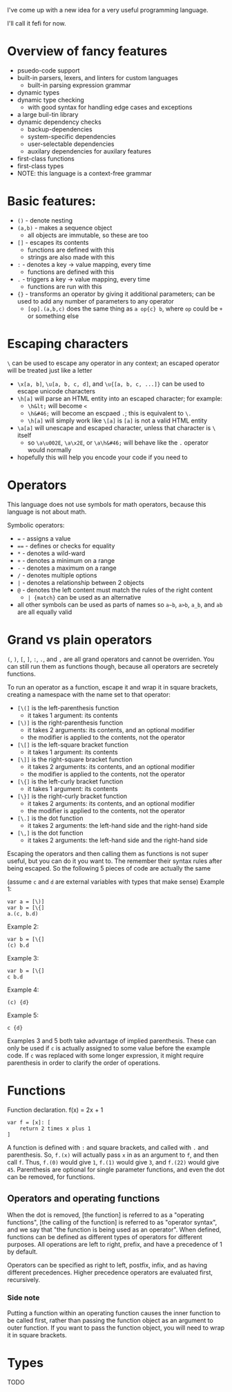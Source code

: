 
I've come up with a new idea for a very useful programming language.

I'll call it fefi for now.

# Overview of fancy features
* psuedo-code support
* built-in parsers, lexers, and linters for custom languages
    * built-in parsing expression grammar
* dynamic types
* dynamic type checking
    * with good syntax for handling edge cases and exceptions
* a large buil-tin library
* dynamic dependency checks
    * backup-dependencies
    * system-specific dependencies
    * user-selectable dependencies
    * auxilary dependencies for auxilary features
* first-class functions
* first-class types
* NOTE: this language is a context-free grammar

# Basic features:
* `()` - denote nesting
* `(a,b)` - makes a sequence object
    * all objects are immutable, so these are too
* `[]` - escapes its contents
    * functions are defined with this
    * strings are also made with this
* `:` - denotes a key -> value mapping, every time
    * functions are defined with this
* `.` - triggers a key -> value mapping, every time
    * functions are run with this
* `{}` - transforms an operator by giving it additional parameters; can be used to add any number of parameters to any operator
    * `[op].(a,b,c)` does the same thing as `a op{c} b`, where `op` could be `+` or something else

# Escaping characters
`\` can be used to escape any operator in any context; an escaped operator will be treated just like a letter
* `\x[a, b]`, `\u[a, b, c, d]`, and `\u{[a, b, c, ...]}` can be used to escape unicode characters
* `\h[a]` will parse an HTML entity into an escaped character; for example:
    * `\h&lt;` will become `<`
    * `\h&#46;` will become an escpaed `.`; this is equivalent to `\.`
    * `\h[a]` will simply work like `\[a]` is `[a]` is not a valid HTML entity
* `\a[a]` will unescape and escaped character, unless that character is `\` itself
    * so `\a\u002E`, `\a\x2E`, or `\a\h&#46;` will behave like the `.` operator would normally
* hopefully this will help you encode your code if you need to

# Operators
This language does not use symbols for math operators, because this language is not about math.

Symbolic operators:
* `=` - assigns a value
* `==` - defines or checks for equality
* `*` - denotes a wild-ward
* `+` - denotes a minimum on a range
* `-` - denotes a maximum on a range
* `/` - denotes multiple options
* `|` - denotes a relationship between 2 objects
* `@` - denotes the left content must match the rules of the right content
    * `| {match}` can be used as an alternative
* all other symbols can be used as parts of names so `a~b`, `a>b`, `a_b`, and `ab` are all equally valid

# Grand vs plain operators
`(`, `)`, `[`, `]`, `:`, `.`, and `,` are all grand operators and cannot be overriden. You can still run them as functions though, because all operators are secretely functions.

To run an operator as a function, escape it and wrap it in square brackets, creating a namespace with the name set to that operator:
* `[\(]` is the left-parenthesis function
    * it takes 1 argument: its contents
* `[\)]` is the right-parenthesis function
    * it takes 2 arguments: its contents, and an optional modifier
    * the modifier is applied to the contents, not the operator
* `[\[]` is the left-square bracket function
    * it takes 1 argument: its contents
* `[\]]` is the right-square bracket function
    * it takes 2 arguments: its contents, and an optional modifier
    * the modifier is applied to the contents, not the operator
* `[\{]` is the left-curly bracket function
    * it takes 1 argument: its contents
* `[\}]` is the right-curly bracket function
    * it takes 2 arguments: its contents, and an optional modifier
    * the modifier is applied to the contents, not the operator
* `[\.]` is the dot function
    * it takes 2 arguments: the left-hand side and the right-hand side
* `[\,]` is the dot function
    * it takes 2 arguments: the left-hand side and the right-hand side

Escaping the operators and then calling them as functions is not super useful, but you can do it you want to. The remember their syntax rules after being escaped. So the following 5 pieces of code are actually the same

(assume `c` and `d` are external variables with types that make sense)
Example 1:
```
var a = [\)]
var b = [\{]
a.(c, b.d)
```

Example 2:
```
var b = [\{]
(c) b.d
```

Example 3:
```
var b = [\{]
c b.d
```

Example 4:
```
(c) {d}
```

Example 5:
```
c {d}
```

Examples 3 and 5 both take advantage of implied parenthesis. These can only be used if `c` is actually assigned to some value before the example code. If `c` was replaced with some longer expression, it might require parenthesis in order to clarify the order of operations.

# Functions
Function declaration. f(x) = 2x + 1
```
var f = [x]: [
    return 2 times x plus 1
]
```

A function is defined with `:` and square brackets, and called with `.` and parenthesis. So, `f.(x)` will actually pass `x` in as an argument to `f`, and then call `f`. Thus, `f.(0)` would give `1`, `f.(1)` would give `3`, and `f.(22)` would give `45`. Parenthesis are optional for single parameter functions, and even the dot can be removed, for functions.

## Operators and operating functions
When the dot is removed, [the function] is referred to as a "operating functions", [the calling of the function] is referred to as "operator syntax", and we say that "the function is being used as an operator". When defined, functions can be defined as different types of operators for different purposes. All operations are left to right, prefix, and have a precedence of 1 by default.

Operators can be specified as right to left, postfix, infix, and as having different precedences. Higher precedence operators are evaluated first, recursively.

### Side note
Putting a function within an operating function causes the inner function to be called first, rather than passing the function object as an argument to outer function. If you want to pass the function object, you will need to wrap it in square brackets.

# Types
TODO



